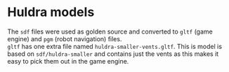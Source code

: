 # Huldra models


The `sdf` files were used as golden source and converted to `gltf` (game engine) and `pgm` (robot navigation) files.  
`gltf` has one extra file named `huldra-smaller-vents.gltf`. This is model is based on `sdf/huldra-smaller` and contains just the vents as this makes it easy to pick them out in the game engine.